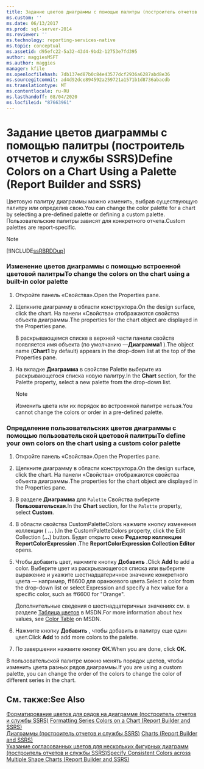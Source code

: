 ```yaml
---
title: Задание цветов диаграммы с помощью палитры (построитель отчетов и службы SSRS) | Документация Майкрософт
ms.custom: ''
ms.date: 06/13/2017
ms.prod: sql-server-2014
ms.reviewer: ''
ms.technology: reporting-services-native
ms.topic: conceptual
ms.assetid: d95efc22-5a32-43d4-9bd2-12753e7fd395
author: maggiesMSFT
ms.author: maggies
manager: kfile
ms.openlocfilehash: 7db137ed87b0c84e43577dcf2936a6287abd8e36
ms.sourcegitcommit: ad4d92dce894592a259721a1571b1d8736abacdb
ms.translationtype: MT
ms.contentlocale: ru-RU
ms.lasthandoff: 08/04/2020
ms.locfileid: "87663961"
---
```

# <a name="define-colors-on-a-chart-using-a-palette-report-builder-and-ssrs"></a><span data-ttu-id="3b5e1-102">Задание цветов диаграммы с помощью палитры (построитель отчетов и службы SSRS)</span><span class="sxs-lookup"><span data-stu-id="3b5e1-102">Define Colors on a Chart Using a Palette (Report Builder and SSRS)</span></span>
  <span data-ttu-id="3b5e1-103">Цветовую палитру диаграммы можно изменить, выбрав существующую палитру или определив свою.</span><span class="sxs-lookup"><span data-stu-id="3b5e1-103">You can change the color palette for a chart by selecting a pre-defined palette or defining a custom palette.</span></span> <span data-ttu-id="3b5e1-104">Пользовательские палитры зависят для конкретного отчета.</span><span class="sxs-lookup"><span data-stu-id="3b5e1-104">Custom palettes are report-specific.</span></span>  
  
> [!NOTE]  
>  [!INCLUDE[ssRBRDDup](../../includes/ssrbrddup-md.md)]  
  
### <a name="to-change-the-colors-on-the-chart-using-a-built-in-color-palette"></a><span data-ttu-id="3b5e1-105">Изменение цветов диаграммы с помощью встроенной цветовой палитры</span><span class="sxs-lookup"><span data-stu-id="3b5e1-105">To change the colors on the chart using a built-in color palette</span></span>  
  
1.  <span data-ttu-id="3b5e1-106">Откройте панель «Свойства».</span><span class="sxs-lookup"><span data-stu-id="3b5e1-106">Open the Properties pane.</span></span>  
  
2.  <span data-ttu-id="3b5e1-107">Щелкните диаграмму в области конструктора.</span><span class="sxs-lookup"><span data-stu-id="3b5e1-107">On the design surface, click the chart.</span></span> <span data-ttu-id="3b5e1-108">На панели «Свойства» отображаются свойства объекта диаграммы.</span><span class="sxs-lookup"><span data-stu-id="3b5e1-108">The properties for the chart object are displayed in the Properties pane.</span></span>  
  
     <span data-ttu-id="3b5e1-109">В раскрывающемся списке в верхней части панели свойств появляется имя объекта (по умолчанию —**Диаграмма1** ).</span><span class="sxs-lookup"><span data-stu-id="3b5e1-109">The object name (**Chart1** by default) appears in the drop-down list at the top of the Properties pane.</span></span>  
  
3.  <span data-ttu-id="3b5e1-110">На вкладке **Диаграмма** в свойстве Palette выберите из раскрывающегося списка новую палитру.</span><span class="sxs-lookup"><span data-stu-id="3b5e1-110">In the **Chart** section, for the Palette property, select a new palette from the drop-down list.</span></span>  
  
    > [!NOTE]  
    >  <span data-ttu-id="3b5e1-111">Изменить цвета или их порядок во встроенной палитре нельзя.</span><span class="sxs-lookup"><span data-stu-id="3b5e1-111">You cannot change the colors or order in a pre-defined palette.</span></span>  
  
### <a name="to-define-your-own-colors-on-the-chart-using-a-custom-color-palette"></a><span data-ttu-id="3b5e1-112">Определение пользовательских цветов диаграммы с помощью пользовательской цветовой палитры</span><span class="sxs-lookup"><span data-stu-id="3b5e1-112">To define your own colors on the chart using a custom color palette</span></span>  
  
1.  <span data-ttu-id="3b5e1-113">Откройте панель «Свойства».</span><span class="sxs-lookup"><span data-stu-id="3b5e1-113">Open the Properties pane.</span></span>  
  
2.  <span data-ttu-id="3b5e1-114">Щелкните диаграмму в области конструктора.</span><span class="sxs-lookup"><span data-stu-id="3b5e1-114">On the design surface, click the chart.</span></span> <span data-ttu-id="3b5e1-115">На панели «Свойства» отображаются свойства объекта диаграммы.</span><span class="sxs-lookup"><span data-stu-id="3b5e1-115">The properties for the chart object are displayed in the Properties pane.</span></span>  
  
3.  <span data-ttu-id="3b5e1-116">В разделе **Диаграмма** для `Palette` Свойства выберите **Пользовательская**.</span><span class="sxs-lookup"><span data-stu-id="3b5e1-116">In the **Chart** section, for the `Palette` property, select **Custom**.</span></span>  
  
4.  <span data-ttu-id="3b5e1-117">В области свойства CustomPaletteColors нажмите кнопку изменения коллекции ( **...** ).</span><span class="sxs-lookup"><span data-stu-id="3b5e1-117">In the CustomPaletteColors property, click the Edit Collection (**...**) button.</span></span> <span data-ttu-id="3b5e1-118">Будет открыто окно **Редактор коллекции ReportColorExpression** .</span><span class="sxs-lookup"><span data-stu-id="3b5e1-118">The **ReportColorExpression Collection Editor** opens.</span></span>  
  
5.  <span data-ttu-id="3b5e1-119">Чтобы добавить цвет, нажмите кнопку **Добавить** .</span><span class="sxs-lookup"><span data-stu-id="3b5e1-119">Click **Add** to add a color.</span></span> <span data-ttu-id="3b5e1-120">Выберите цвет из раскрывающегося списка или выберите выражение и укажите шестнадцатеричное значение конкретного цвета — например, ff6600 для оранжевого цвета.</span><span class="sxs-lookup"><span data-stu-id="3b5e1-120">Select a color from the drop-down list or select Expression and specify a hex value for a specific color, such as ff6600 for "Orange".</span></span>  
  
     <span data-ttu-id="3b5e1-121">Дополнительные сведения о шестнадцатеричных значениях см. в разделе [Таблица цветов](https://go.microsoft.com/fwlink/?linkid=9258) в MSDN.</span><span class="sxs-lookup"><span data-stu-id="3b5e1-121">For more information about hex values, see [Color Table](https://go.microsoft.com/fwlink/?linkid=9258) on MSDN.</span></span>  
  
6.  <span data-ttu-id="3b5e1-122">Нажмите кнопку **Добавить** , чтобы добавить в палитру еще один цвет.</span><span class="sxs-lookup"><span data-stu-id="3b5e1-122">Click **Add** to add more colors to the palette.</span></span>  
  
7.  <span data-ttu-id="3b5e1-123">По завершении нажмите кнопку **ОК**.</span><span class="sxs-lookup"><span data-stu-id="3b5e1-123">When you are done, click **OK**.</span></span>  
  
 <span data-ttu-id="3b5e1-124">В пользовательской палитре можно менять порядок цветов, чтобы изменить цвета разных рядов диаграммы.</span><span class="sxs-lookup"><span data-stu-id="3b5e1-124">If you are using a custom palette, you can change the order of the colors to change the color of different series in the chart.</span></span>  
  
## <a name="see-also"></a><span data-ttu-id="3b5e1-125">См. также:</span><span class="sxs-lookup"><span data-stu-id="3b5e1-125">See Also</span></span>  
 <span data-ttu-id="3b5e1-126">[Форматирование цветов для рядов на диаграмме (построитель отчетов и службы SSRS)](formatting-series-colors-on-a-chart-report-builder-and-ssrs.md) </span><span class="sxs-lookup"><span data-stu-id="3b5e1-126">[Formatting Series Colors on a Chart &#40;Report Builder and SSRS&#41;](formatting-series-colors-on-a-chart-report-builder-and-ssrs.md) </span></span>  
 <span data-ttu-id="3b5e1-127">[Диаграммы (построитель отчетов и службы SSRS)](charts-report-builder-and-ssrs.md) </span><span class="sxs-lookup"><span data-stu-id="3b5e1-127">[Charts &#40;Report Builder and SSRS&#41;](charts-report-builder-and-ssrs.md) </span></span>  
 [<span data-ttu-id="3b5e1-128">Указание согласованных цветов для нескольких фигурных диаграмм (построитель отчетов и службы SSRS)</span><span class="sxs-lookup"><span data-stu-id="3b5e1-128">Specify Consistent Colors across Multiple Shape Charts &#40;Report Builder and SSRS&#41;</span></span>](shape-charts-report-builder-and-ssrs.md)  
  
  
